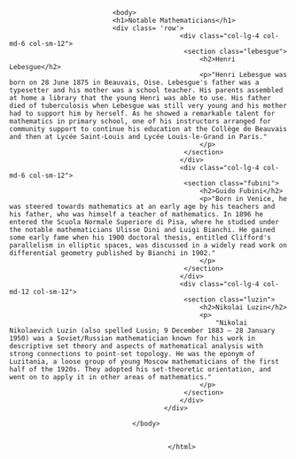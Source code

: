 <html lang="en">
<head>
<meta charset = "utf-8">
<meta name="viewport" content="width=device-width, initial-scale=1" >
 <title>Assignment Solution For Module 2 </title>
 <link rel="stylesheet" href="style.css">
</head>
                              
                              <body>
                              <h1>Notable Mathematicians</h1>
                              <div class= 'row'>
                                               <div class="col-lg-4 col-md-6 col-sm-12">
                                               	<section class="lebesgue">
                                               		<h2>Henri Lebesgue</h2>
                                               		<p>"Henri Lebesgue was born on 28 June 1875 in Beauvais, Oise. Lebesgue's father was a typesetter and his mother was a school teacher. His parents assembled at home a library that the young Henri was able to use. His father died of tuberculosis when Lebesgue was still very young and his mother had to support him by herself. As he showed a remarkable talent for mathematics in primary school, one of his instructors arranged for community support to continue his education at the Collège de Beauvais and then at Lycée Saint-Louis and Lycée Louis-le-Grand in Paris."
                                               		</p>
                                               	</section>
                                               </div>
                                               <div class="col-lg-4 col-md-6 col-sm-12">
                                               	<section class="fubini">
                                               		<h2>Guido Fubini</h2>
                                               		<p>"Born in Venice, he was steered towards mathematics at an early age by his teachers and his father, who was himself a teacher of mathematics. In 1896 he entered the Scuola Normale Superiore di Pisa, where he studied under the notable mathematicians Ulisse Dini and Luigi Bianchi. He gained some early fame when his 1900 doctoral thesis, entitled Clifford's parallelism in elliptic spaces, was discussed in a widely read work on differential geometry published by Bianchi in 1902."
                                               		</p>
                                               	</section>
                                               </div>
                                               <div class="col-lg-4 col-md-12 col-sm-12">
                                               	<section class="luzin">
                                               		<h2>Nikolai Luzin</h2>
                                               		<p>
                                               			"Nikolai Nikolaevich Luzin (also spelled Lusin; 9 December 1883 – 28 January 1950) was a Soviet/Russian mathematician known for his work in descriptive set theory and aspects of mathematical analysis with strong connections to point-set topology. He was the eponym of Luzitania, a loose group of young Moscow mathematicians of the first half of the 1920s. They adopted his set-theoretic orientation, and went on to apply it in other areas of mathematics."
                                               		</p>
                                               	</section>
                                               </div>
                                           </div>
                                      
                                   </body>
                                        
                                    
                                            </html>

